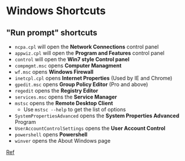 # Windows Shortcuts 

## "Run prompt" shortcuts

- `ncpa.cpl` will open the **Network Connections** control panel
- `appwiz.cpl` will open the **Program and Features** control panel
- `control` will open the **Win7 style Control panel**
- `compmgmt.msc` opens **Computer Managment**
- `wf.msc` opens **Windows Firewall**
- `inetcpl.cpl` opens **Internet Properties** (Used by IE and Chrome) 
- `gpedit.msc` opens **Group Policy Editor** (Pro and above)
- `regedit` opens the **Registry Editor**
- `services.msc` opens the **Service Manager**
- `mstsc` opens the **Remote Desktop Client**
	- Use `mstsc --help` to get the list of options
- `SystemPropertiesAdvanced` opens the  **System Properties Advanced** Program
- `UserAccountControlSettings` opens the **User Account Control**
- `powershell` opens **Powershell**
- `winver` opens the About Windows page 


[Ref](https://www.youtube.com/watch?v=10QSpg2sZgk)
